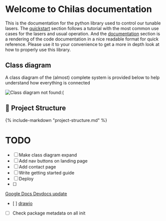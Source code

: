 # Welcome to Chilas documentation

This is the documentation for the python library used to control our tunable lasers. The [quickstart](quickstart.md) section follows a tutorial with the most common use cases for the lasers and usual operation. And the [documentation](package/index.md) section is a rendering of the code documentation in a nice readable format for quick reference. Please use it to your convenience to get a more in depth look at how to properly use this library.

## Class diagram

A class diagram of the (almost) complete system is provided below to help understand how everything is connected

![Class diagram not found:(](assets/diagrams/Class_diagram.drawio)


## 📁 Project Structure


{% include-markdown "project-structure.md" %}



# TODO

- [ ] Make class diagram expand
- [ ] Add nav buttons on landing page
- [ ] Add contact page
- [ ] Write getting started guide
- [ ] Deploy
- [ ] 
[Google Docs Devdocs update](https://mkdocstrings.github.io/griffe/reference/docstrings/#google-sections) 
- [ ] 
[drawio](https://github.com/LukeCarrier/mkdocs-drawio-exporter)
- [ ] Check package metadata on all init